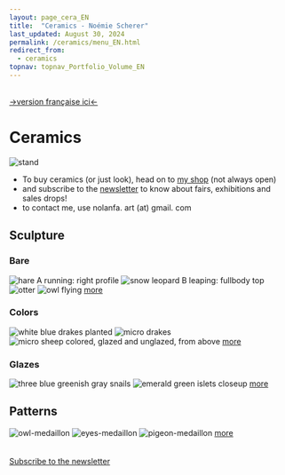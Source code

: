 ```yaml
---
layout: page_cera_EN
title:  "Ceramics - Noémie Scherer"
last_updated: August 30, 2024
permalink: /ceramics/menu_EN.html
redirect_from:
  - ceramics
topnav: topnav_Portfolio_Volume_EN
---
```

\
[->version française ici<-](/ceramique)

# Ceramics
![stand](/assets/art/ceramics/IMG_0414-clean_glazed.jpg)

- To buy ceramics (or just look), head on to [my shop](https://nolanfa-shop.fourthwall.com/) (not always open)
- and subscribe to the [newsletter](https://forms.gle/sVFdmqG9m2JGmU4HA) to know about fairs, exhibitions and sales drops!
- to contact me, use nolanfa. art (at) gmail. com

## Sculpture 
### Bare
![hare A running: right profile](/assets/art/ceramics/AVA2679_wm_glazed.jpg)
![snow leopard B leaping: fullbody top](/assets/art/ceramics/AVA2590_wm_glazed.jpg)
![otter](/assets/art/ceramics/AVA2835_wm_glazed.jpg)
![owl flying](/assets/art/ceramics/AVA2624_wm_glazed.jpg)
[more](sculpture-bare_EN.html)
### Colors
![white blue drakes planted](/assets/art/ceramics/IMG_0791_wm_glazed.jpg)
![micro drakes](/assets/art/ceramics/AVA2856_wm_glazed.jpg)
![micro sheep colored, glazed and unglazed, from above](/assets/art/ceramics/IMG_0864_wm_engobes-BOTZ_glazed.jpg)
[more](sculpture-colors_EN.html)
### Glazes
![three blue greenish gray snails](/assets/art/ceramics/IMG_0599_wm_glazed.jpg)
![emerald green islets closeup](/assets/art/ceramics/IMG_0622_wm_glazed.jpg)
[more](sculpture-glazes_EN.html)
## Patterns
![owl-medaillon](/assets/art/ceramics/P1000458_wm_glazed.jpg)
![eyes-medaillon](/assets/art/ceramics/P1000466_wm_glazed.jpg)
![pigeon-medaillon](/assets/art/ceramics/P1000472_wm_glazed.jpg)
[more](patterns_EN.html)
\
\
\
[Subscribe to the newsletter](https://forms.gle/sVFdmqG9m2JGmU4HA)
